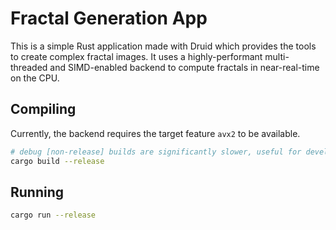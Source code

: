 # Fractal Generation App

This is a simple Rust application made with Druid which provides the tools to create complex fractal images. It uses a highly-performant multi-threaded and SIMD-enabled backend to compute fractals in near-real-time on the CPU.

## Compiling

Currently, the backend requires the target feature `avx2` to be available.

```sh
# debug [non-release] builds are significantly slower, useful for development only
cargo build --release
```

## Running

```sh
cargo run --release
```
